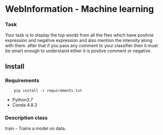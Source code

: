 # WebInformation - Machine learning
### Task
Your task is to display the top words from all the files 
which have positvie expression and negative expression and 
also mention the intensity along with them. after that if you 
pass any comment to your classifier then it must be smart enough 
to understand either it is positve comment or negative.
## Install
### Requirements

        pip install -r requirements.txt
* Python3.7
* Conda 4.8.3

### Description class

train - Trains a model on data.
    

